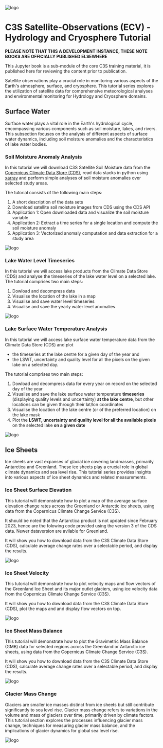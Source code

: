 ![logo](https://climate.copernicus.eu/sites/default/files/custom-uploads/branding/LogoLine_horizon_EC_Cop_ECMWF.png)

# C3S Satellite-Observations (ECV) - Hydrology and Cryosphere Tutorial

**PLEASE NOTE THAT THIS A DEVELOPMENT INSTANCE, THESE NOTE BOOKS ARE OFFICIALLY PUBLISHED ELSEWHERE**

This Jupyter book is a sub-module of the core C3S training material, it is published here for reviewing the
content prior to publication.

Satellite observations play a crucial role in monitoring various aspects of the Earth's atmosphere, surface, and cryosphere. This tutorial series explores the utilization of satellite data for comprehensive meteorological analyses and environmental monitoring for Hydrology and Cryosphere domains. 


## Surface Water

Surface water plays a vital role in the Earth's hydrological cycle, encompassing various components such as soil moisture, lakes, and rivers. This subsection focuses on the analysis of different aspects of surface water dynamics, including soil moisture anomalies and the characteristics of lake water bodies.

### Soil Moisture Anomaly Analysis

In this tutorial we will download C3S Satellite Soil Moisture data from the [Copernicus Climate Data Store (CDS)](https://doi.org/10.24381/cds.d7782f18), read data stacks in python using [xarray](https://xarray.pydata.org/) and perform simple analyses of soil moisture anomalies over selected study areas.

The tutorial consists of the following main steps:

1. A short description of the data sets
2. Download satellite soil moisture images from CDS using the CDS API
3. Application 1: Open downloaded data and visualize the soil moisture variable
4. Application 2: Extract a time series for a single location and compute the soil moisture anomaly
5. Application 3: Vectorized anomaly computation and data extraction for a study area

![logo](./img/.png)


### Lake Water Level Timeseries

In this tutorial we will access lake products from the Climate Data Store (CDS) and analyse the timeseries of the lake water level on a selected lake. The tutorial comprises two main steps:

1. Dowload and decompress data
2. Visualise the location of the lake in a map
3. Visualise and save water level timeseries
4. Visualise and save the yearly water level anomalies

![logo](./img/.png)

### Lake Surface Water Temperature Analysis

In this tutorial we will access lake surface water temperature data from the Climate Data Store (CDS) and plot

- the timeseries at the lake centre for a given day of the year and
- the LSWT, uncertainty and quality level for all the pixels on the given lake on a selected day.

The tutorial comprises two main steps:

1. Dowload and decompress data for every year on record on the selected day of the year
2. Visualise and save the lake surface water temperature **timeseries** (displaying quality levels and uncertainty) **at the lake centre**, but other locations can be given through their lat/lon coordinates
3. Visualise the location of the lake centre (or of the preferred location) on the lake mask
4. Plot the **LSWT, uncertainty and quality level for all the available pixels** on the selected lake **on a given date**

![logo](./img/.png)

## Ice Sheets

Ice sheets are vast expanses of glacial ice covering landmasses, primarily Antarctica and Greenland. These ice sheets play a crucial role in global climate dynamics and sea level rise. This tutorial series provides insights into various aspects of ice sheet dynamics and related measurements.

### Ice Sheet Surface Elevation

This tutorial will demonstrate how to plot a map of the average surface elevation change rates across the Greenland or Antarctic ice sheets, using data from the Copernicus Climate Change Service (C3S).

It should be noted that the Antarctica product is not updated since February 2023, hence are the folowing code provided using the version 3 of the CDS data. Newer dataversion are avilable for Greenland.

It will show you how to download data from the C3S Climate Data Store (CDS), calculate average change rates over a selectable period, and display the results.

![logo](./img/.png)

### Ice Sheet Velocity

This tutorial will demonstrate how to plot velocity maps and flow vectors of the Greenland Ice Sheet and its major outlet glaciers, using ice velocity data from the Copernicus Climate Change Service (C3S).

It will show you how to download data from the C3S Climate Data Store (CDS), plot the maps and and display flow vectors on top.

![logo](./img/.png)

### Ice Sheet Mass Balance

This tutorial will demonstrate how to plot the Gravimetric Mass Balance (GMB) data for selected regions across the Greenland or Antarctic ice sheets, using data from the Copernicus Climate Change Service (C3S).

It will show you how to download data from the C3S Climate Data Store (CDS), calculate average change rates over a selectable period, and display the results.

![logo](./img/.png)

### Glacier Mass Change

Glaciers are smaller ice masses distinct from ice sheets but still contribute significantly to sea level rise. Glacier mass change refers to variations in the volume and mass of glaciers over time, primarily driven by climate factors. This tutorial section explores the processes influencing glacier mass change, techniques for measuring glacier mass balance, and the implications of glacier dynamics for global sea level rise.

![logo](./img/.png)
